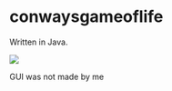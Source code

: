 # conwaysgameoflife

Written in Java.

![](https://i.imgur.com/dh6wUV6.png)



GUI was not made by me
